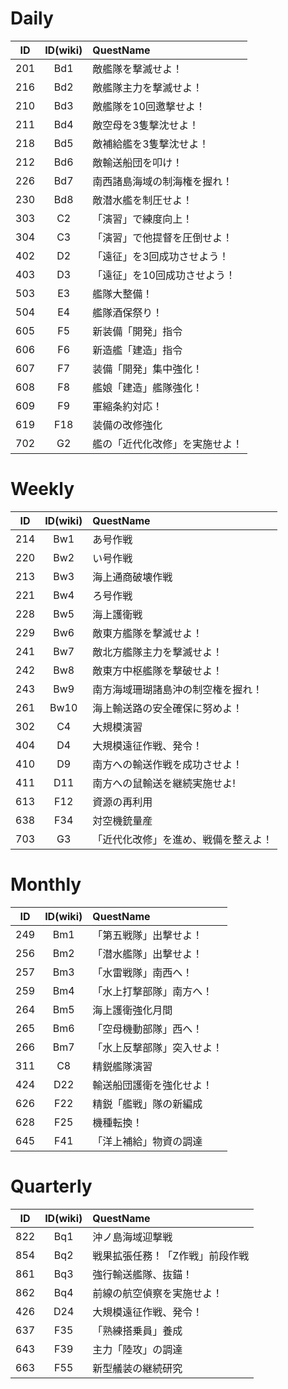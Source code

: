 # Daily
| ID |ID(wiki)|QuestName|
|:--:|:------:|:--------|
|201|Bd1|敵艦隊を撃滅せよ！|
|216|Bd2|敵艦隊主力を撃滅せよ！|
|210|Bd3|敵艦隊を10回邀撃せよ！|
|211|Bd4|敵空母を3隻撃沈せよ！|
|218|Bd5|敵補給艦を3隻撃沈せよ！|
|212|Bd6|敵輸送船団を叩け！|
|226|Bd7|南西諸島海域の制海権を握れ！|
|230|Bd8|敵潜水艦を制圧せよ！|
|303|C2|「演習」で練度向上！|
|304|C3|「演習」で他提督を圧倒せよ！|
|402|D2|「遠征」を3回成功させよう！|
|403|D3|「遠征」を10回成功させよう！|
|503|E3|艦隊大整備！|
|504|E4|艦隊酒保祭り！|
|605|F5|新装備「開発」指令|
|606|F6|新造艦「建造」指令|
|607|F7|装備「開発」集中強化！|
|608|F8|艦娘「建造」艦隊強化！|
|609|F9|軍縮条約対応！|
|619|F18|装備の改修強化|
|702|G2|艦の「近代化改修」を実施せよ！|

# Weekly
| ID |ID(wiki)|QuestName|
|:--:|:------:|:--------|
|214|Bw1|あ号作戦|
|220|Bw2|い号作戦|
|213|Bw3|海上通商破壊作戦|
|221|Bw4|ろ号作戦|
|228|Bw5|海上護衛戦|
|229|Bw6|敵東方艦隊を撃滅せよ！|
|241|Bw7|敵北方艦隊主力を撃滅せよ！|
|242|Bw8|敵東方中枢艦隊を撃破せよ！|
|243|Bw9|南方海域珊瑚諸島沖の制空権を握れ！|
|261|Bw10|海上輸送路の安全確保に努めよ！|
|302|C4|大規模演習|
|404|D4|大規模遠征作戦、発令！|
|410|D9|南方への輸送作戦を成功させよ！|
|411|D11|南方への鼠輸送を継続実施せよ!|
|613|F12|資源の再利用|
|638|F34|対空機銃量産|
|703|G3|「近代化改修」を進め、戦備を整えよ！|

# Monthly
| ID |ID(wiki)|QuestName|
|:--:|:------:|:--------|
|249|Bm1|「第五戦隊」出撃せよ！|
|256|Bm2|「潜水艦隊」出撃せよ！|
|257|Bm3|「水雷戦隊」南西へ！|
|259|Bm4|「水上打撃部隊」南方へ！|
|264|Bm5|海上護衛強化月間|
|265|Bm6|「空母機動部隊」西へ！|
|266|Bm7|「水上反撃部隊」突入せよ！|
|311|C8|精鋭艦隊演習|
|424|D22|輸送船団護衛を強化せよ！|
|626|F22|精鋭「艦戦」隊の新編成|
|628|F25|機種転換！|
|645|F41|「洋上補給」物資の調達|

# Quarterly
| ID |ID(wiki)|QuestName|
|:--:|:------:|:--------|
|822|Bq1|沖ノ島海域迎撃戦|
|854|Bq2|戦果拡張任務！「Z作戦」前段作戦|
|861|Bq3|強行輸送艦隊、抜錨！|
|862|Bq4|前線の航空偵察を実施せよ！|
|426|D24|大規模遠征作戦、発令！|
|637|F35|「熟練搭乗員」養成|
|643|F39|主力「陸攻」の調達|
|663|F55|新型艤装の継続研究|